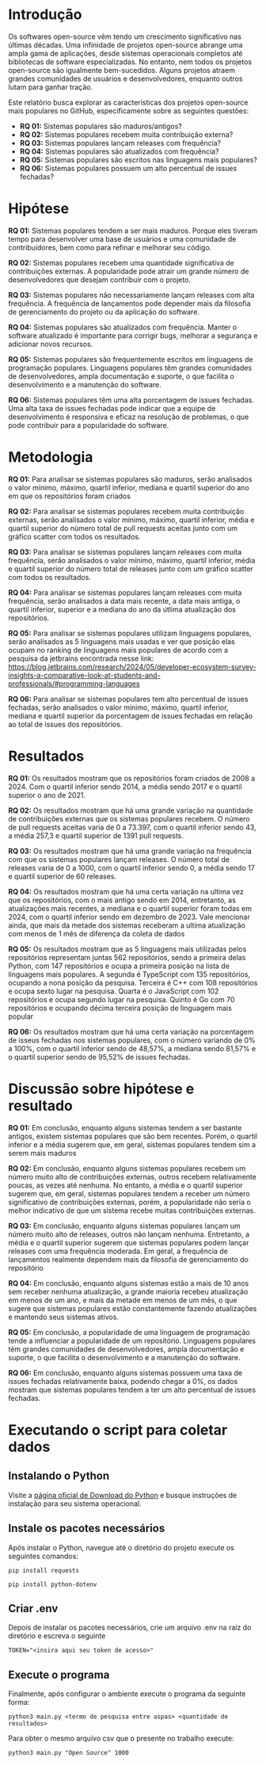 # Introdução

Os softwares open-source vêm tendo um crescimento significativo nas últimas décadas. Uma infinidade de projetos open-source abrange uma ampla gama de aplicações, desde sistemas operacionais completos até bibliotecas de software especializadas. No entanto, nem todos os projetos open-source são igualmente bem-sucedidos. Alguns projetos atraem grandes comunidades de usuários e desenvolvedores, enquanto outros lutam para ganhar tração.

Este relatório busca explorar as características dos projetos open-source mais populares no GitHub, especificamente sobre as seguintes questões:

* **RQ 01:** Sistemas populares são maduros/antigos?   
* **RQ 02:** Sistemas populares recebem muita contribuição externa?
* **RQ 03:** Sistemas populares lançam releases com frequência? 
* **RQ 04:** Sistemas populares são atualizados com frequência? 
* **RQ 05:** Sistemas populares são escritos nas linguagens mais populares?
* **RQ 06:** Sistemas populares possuem um alto percentual de issues fechadas?

# Hipótese

**RQ 01:** Sistemas populares tendem a ser mais maduros. Porque eles tiveram tempo para desenvolver uma base de usuários e uma comunidade de contribuidores, bem como para refinar e melhorar seu código.

**RQ 02:** Sistemas populares recebem uma quantidade significativa de contribuições externas. A popularidade pode atrair um grande número de desenvolvedores que desejam contribuir com o projeto.

**RQ 03:** Sistemas populares não necessariamente lançam releases com alta frequência. A frequência de lançamentos pode depender mais da filosofia de gerenciamento do projeto ou da aplicação do software.

**RQ 04:** Sistemas populares são atualizados com frequência. Manter o software atualizado é importante para corrigir bugs, melhorar a segurança e adicionar novos recursos.

**RQ 05:** Sistemas populares são frequentemente escritos em linguagens de programação populares. Linguagens populares têm grandes comunidades de desenvolvedores, ampla documentação e suporte, o que facilita o desenvolvimento e a manutenção do software.

**RQ 06:** Sistemas populares têm uma alta porcentagem de issues fechadas. Uma alta taxa de issues fechadas pode indicar que a equipe de desenvolvimento é responsiva e eficaz na resolução de problemas, o que pode contribuir para a popularidade do software.

# Metodologia

**RQ 01:** Para analisar se sistemas populares são maduros, serão analisados o valor mínimo, máximo, quartil inferior, mediana e quartil superior do ano em que os repositórios foram criados

**RQ 02:** Para analisar se sistemas populares recebem muita contribuição externas, serão analisados o valor mínimo, máximo, quartil inferior, média e quartil superior do número total de pull requests aceitas junto com um gráfico scatter com todos os resultados.

**RQ 03:** Para analisar se sistemas populares lançam releases com muita frequência, serão analisados o valor mínimo, máximo, quartil inferior, média e quartil superior do número total de releases junto com um gráfico scatter com todos os resultados.

**RQ 04:** Para analisar se sistemas populares lançam releases com muita frequência, serão analisados a data mais recente, a data mais antiga, o quartil inferior, superior e a mediana do ano da útlima atualização dos repositórios.

**RQ 05:** Para analisar se sistemas populares utilizam linguagens populares, serão analisados as 5 linguagens mais usadas e ver que posição elas ocupam no ranking de linguagens mais populares de acordo com a pesquisa da jetbrains encontrada nesse link: https://blog.jetbrains.com/research/2024/05/developer-ecosystem-survey-insights-a-comparative-look-at-students-and-professionals/#programming-languages

**RQ 06:** Para analisar se sistemas populares tem alto percentual de issues fechadas, serão analisados o valor mínimo, máximo, quartil inferior, mediana e quartil superior da porcentagem de issues fechadas em relação ao total de issues dos repositórios.

# Resultados

**RQ 01:** Os resultados mostram que os repositórios foram criados de 2008 a 2024. Com o quartil inferior sendo 2014, a média sendo 2017 e o quartil superior o ano de 2021.

**RQ 02:** Os resultados mostram que há uma grande variação na quantidade de contribuições externas que os sistemas populares recebem. O número de pull requests aceitas varia de 0 a 73.397, com o quartil inferior sendo 43, a média 257,3 e quartil superior de 1391 pull requests.

**RQ 03:** Os resultados mostram que há uma grande variação na frequência com que os sistemas populares lançam releases. O número total de releases varia de 0 a 1000, com o quartil inferior sendo 0, a média sendo 17 e quartil superior de 60 releases.

**RQ 04:** Os resultados mostram que há uma certa variação na ultima vez que os repositórios, com o mais antigo sendo em 2014, entretanto, as atualizações mais recentes, a mediana e o quartil superior foram todas em 2024, com o quartil inferior sendo em dezembro de 2023. Vale mencionar ainda, que mais da metade dos sistemas receberam a ultima atualização com menos de 1 mês de diferença da coleta de dados

**RQ 05:** Os resultados mostram que as 5 linguagens mais utilizadas pelos repositórios representam juntas 562 repositórios, sendo a primeira delas Python, com 147 repositórios e ocupa a primeira posição na lista de linguagens mais populares. A segunda é TypeScript com 135 repositórios, ocupando a nona posição da pesquisa. Terceira é C++ com 108 repositórios e ocupa sexto lugar na pesquisa. Quarta é o JavaScript com 102 repositórios e ocupa segundo lugar na pesquisa. Quinto é Go com 70 repositórios e ocupando décima terceira posição de linguagem mais popular

**RQ 06:** Os resultados mostram que há uma certa variação na porcentagem de isseus fechadas nos sistemas populares, com o número variando de 0% a 100%, com o quartil inferior sendo de 48,57%, a mediana sendo 81,57% e o quartil superior sendo de 95,52% de issues fechadas.

# Discussão sobre hipótese e resultado

**RQ 01:** Em conclusão, enquanto alguns sistemas tendem a ser bastante antigos, existem sistemas populares que são bem recentes. Porém, o quartil inferior e a média sugerem que, em geral, sistemas populares tendem sim a serem mais maduros

**RQ 02:** Em conclusão, enquanto alguns sistemas populares recebem um número muito alto de contribuições externas, outros recebem relativamente poucas, as vezes até nenhuma. No entanto, a média e o quartil superior sugerem que, em geral, sistemas populares tendem a receber um número significativo de contribuições externas, porém, a popularidade não seria o melhor indicativo de que um sistema recebe muitas contribuições externas.

**RQ 03:** Em conclusão, enquanto alguns sistemas populares lançam um número muito alto de releases, outros não lançam nenhuma. Entretanto, a média e o quartil superior sugerem que sistemas populares podem lançar releases com uma frequência moderada. Em geral, a frequência de lançamentos realmente dependem mais da filosofia de gerenciamento do repositório

**RQ 04:** Em conclusão, enquanto alguns sistemas estão a mais de 10 anos sem receber nenhuma atualização, a grande maioria recebeu atualização em menos de um ano, e mais da metade em menos de um mês, o que sugere que sistemas populares estão constantemente fazendo atualizações e mantendo seus sistemas ativos.

**RQ 05:** Em conclusão, a popularidade de uma linguagem de programação tende a influenciar a popularidade de um repositório. Linguagens populares têm grandes comunidades de desenvolvedores, ampla documentação e suporte, o que facilita o desenvolvimento e a manutenção do software.

**RQ 06:** Em conclusão, enquanto alguns sistemas possuem uma taxa de issues fechadas relativamente baixa, podendo chegar a 0%, os dados mostram que sistemas populares tendem a ter um alto percentual de issues fechadas.

# Executando o script para coletar dados
## Instalando o Python
Visite a [página oficial de Download do Python](https://www.python.org/downloads/) e busque instruções de instalação para seu sistema operacional.

## Instale os pacotes necessários
Após instalar o Python, navegue até o diretório do projeto execute os seguintes comandos:

`pip install requests`

`pip install python-dotenv`

## Criar .env
Depois de instalar os pacotes necessários, crie um arquivo .env na raíz do diretório e escreva o seguinte

`TOKEN="<insira aqui seu token de acesso>"`

## Execute o programa
Finalmente, após configurar o ambiente execute o programa da seguinte forma:

`python3 main.py <termo de pesquisa entre aspas> <quantidade de resultados>`

Para obter o mesmo arquivo csv que o presente no trabalho execute:

`python3 main.py "Open Source" 1000`
